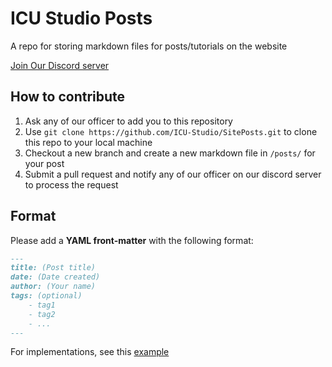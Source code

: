 # ICU Studio Posts
A repo for storing markdown files for posts/tutorials on the website

[Join Our Discord server](https://discord.gg/HqbqGp2YZ4)

## How to contribute
1. Ask any of our officer to add you to this repository
2. Use `git clone https://github.com/ICU-Studio/SitePosts.git` to clone this repo to your local machine
3. Checkout a new branch and create a new markdown file in `/posts/` for your post
4. Submit a pull request and notify any of our officer on our discord server to process the request

## Format
Please add a **YAML front-matter** with the following format:
```markdown
---
title: (Post title)
date: (Date created)
author: (Your name)
tags: (optional)
    - tag1
    - tag2
    - ...
---
```

For implementations, see this [example](https://github.com/iCU-Studio/SitePosts/blob/main/posts/Website.md)


